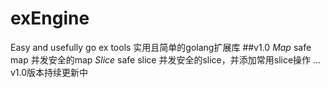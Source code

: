 # exEngine
Easy and usefully go ex tools
实用且简单的golang扩展库
##v1.0
*Map*   safe map 并发安全的map
*Slice*   safe slice  并发安全的slice，并添加常用slice操作
...
v1.0版本持续更新中
